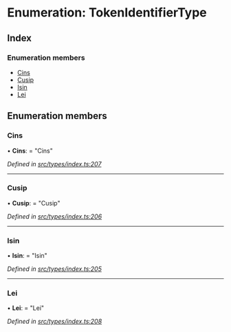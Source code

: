# Enumeration: TokenIdentifierType

## Index

### Enumeration members

* [Cins](tokenidentifiertype.md#cins)
* [Cusip](tokenidentifiertype.md#cusip)
* [Isin](tokenidentifiertype.md#isin)
* [Lei](tokenidentifiertype.md#lei)

## Enumeration members

###  Cins

• **Cins**: = "Cins"

*Defined in [src/types/index.ts:207](https://github.com/PolymathNetwork/polymesh-sdk/blob/23062de4/src/types/index.ts#L207)*

___

###  Cusip

• **Cusip**: = "Cusip"

*Defined in [src/types/index.ts:206](https://github.com/PolymathNetwork/polymesh-sdk/blob/23062de4/src/types/index.ts#L206)*

___

###  Isin

• **Isin**: = "Isin"

*Defined in [src/types/index.ts:205](https://github.com/PolymathNetwork/polymesh-sdk/blob/23062de4/src/types/index.ts#L205)*

___

###  Lei

• **Lei**: = "Lei"

*Defined in [src/types/index.ts:208](https://github.com/PolymathNetwork/polymesh-sdk/blob/23062de4/src/types/index.ts#L208)*
